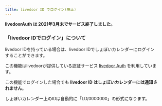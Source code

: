 ```yaml
---
title: livedoor ID でログイン(廃止)
---
```


**livedoorAuth は 2021年3月末でサービス終了しました。**

### 「livedoor IDでログイン」について

livedoor IDを持っている場合は、livedoor IDでしょぼいカレンダーにログインすることができます。

この機能はlivedoorが提供している認証サービス [livedoor Auth](http://auth.livedoor.com/) を利用しています。



この機能でログインした場合でも **livedoor ID はしょぼいカレンダーには通知されません**。

しょぼいカレンダー上のIDは自動的に「LD/0000000」の形式になります。